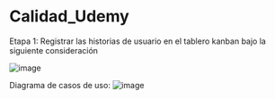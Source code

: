 # Calidad_Udemy

Etapa 1:  Registrar las historias de usuario  en el tablero kanban bajo la siguiente consideración

![image](https://user-images.githubusercontent.com/15520623/137440082-6850ff69-3655-4462-9e6b-8f21ed19f943.png)


Diagrama de casos de uso:
![image](https://user-images.githubusercontent.com/49110761/137398305-0ce7f0d3-69fe-4a19-95dd-acbd14291c98.png)
